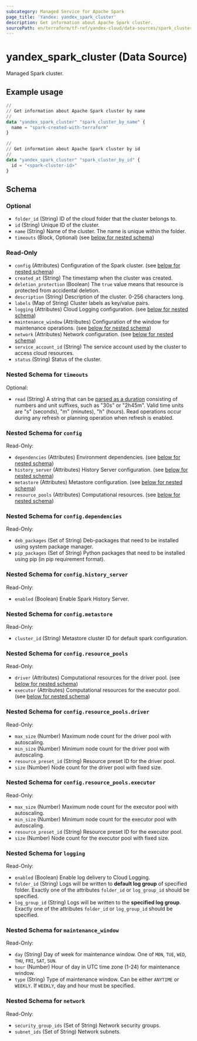 ```yaml
---
subcategory: Managed Service for Apache Spark
page_title: 'Yandex: yandex_spark_cluster'
description: Get information about Apache Spark cluster.
sourcePath: en/terraform/tf-ref/yandex-cloud/data-sources/spark_cluster.md
---
```


# yandex_spark_cluster (Data Source)

Managed Spark cluster.

## Example usage

```terraform
//
// Get information about Apache Spark cluster by name
//
data "yandex_spark_cluster" "spark_cluster_by_name" {
  name = "spark-created-with-terraform"
}

//
// Get information about Apache Spark cluster by id
//
data "yandex_spark_cluster" "spark_cluster_by_id" {
  id = "<spark-cluster-id>"
}
```

<!-- schema generated by tfplugindocs -->
## Schema

### Optional

- `folder_id` (String) ID of the cloud folder that the cluster belongs to.
- `id` (String) Unique ID of the cluster.
- `name` (String) Name of the cluster. The name is unique within the folder.
- `timeouts` (Block, Optional) (see [below for nested schema](#nestedblock--timeouts))

### Read-Only

- `config` (Attributes) Configuration of the Spark cluster. (see [below for nested schema](#nestedatt--config))
- `created_at` (String) The timestamp when the cluster was created.
- `deletion_protection` (Boolean) The `true` value means that resource is protected from accidental deletion.
- `description` (String) Description of the cluster. 0-256 characters long.
- `labels` (Map of String) Cluster labels as key/value pairs.
- `logging` (Attributes) Cloud Logging configuration. (see [below for nested schema](#nestedatt--logging))
- `maintenance_window` (Attributes) Configuration of the window for maintenance operations. (see [below for nested schema](#nestedatt--maintenance_window))
- `network` (Attributes) Network configuration. (see [below for nested schema](#nestedatt--network))
- `service_account_id` (String) The service account used by the cluster to access cloud resources.
- `status` (String) Status of the cluster.

<a id="nestedblock--timeouts"></a>
### Nested Schema for `timeouts`

Optional:

- `read` (String) A string that can be [parsed as a duration](https://pkg.go.dev/time#ParseDuration) consisting of numbers and unit suffixes, such as "30s" or "2h45m". Valid time units are "s" (seconds), "m" (minutes), "h" (hours). Read operations occur during any refresh or planning operation when refresh is enabled.


<a id="nestedatt--config"></a>
### Nested Schema for `config`

Read-Only:

- `dependencies` (Attributes) Environment dependencies. (see [below for nested schema](#nestedatt--config--dependencies))
- `history_server` (Attributes) History Server configuration. (see [below for nested schema](#nestedatt--config--history_server))
- `metastore` (Attributes) Metastore configuration. (see [below for nested schema](#nestedatt--config--metastore))
- `resource_pools` (Attributes) Computational resources. (see [below for nested schema](#nestedatt--config--resource_pools))

<a id="nestedatt--config--dependencies"></a>
### Nested Schema for `config.dependencies`

Read-Only:

- `deb_packages` (Set of String) Deb-packages that need to be installed using system package manager.
- `pip_packages` (Set of String) Python packages that need to be installed using pip (in pip requirement format).


<a id="nestedatt--config--history_server"></a>
### Nested Schema for `config.history_server`

Read-Only:

- `enabled` (Boolean) Enable Spark History Server.


<a id="nestedatt--config--metastore"></a>
### Nested Schema for `config.metastore`

Read-Only:

- `cluster_id` (String) Metastore cluster ID for default spark configuration.


<a id="nestedatt--config--resource_pools"></a>
### Nested Schema for `config.resource_pools`

Read-Only:

- `driver` (Attributes) Computational resources for the driver pool. (see [below for nested schema](#nestedatt--config--resource_pools--driver))
- `executor` (Attributes) Computational resources for the executor pool. (see [below for nested schema](#nestedatt--config--resource_pools--executor))

<a id="nestedatt--config--resource_pools--driver"></a>
### Nested Schema for `config.resource_pools.driver`

Read-Only:

- `max_size` (Number) Maximum node count for the driver pool with autoscaling.
- `min_size` (Number) Minimum node count for the driver pool with autoscaling.
- `resource_preset_id` (String) Resource preset ID for the driver pool.
- `size` (Number) Node count for the driver pool with fixed size.


<a id="nestedatt--config--resource_pools--executor"></a>
### Nested Schema for `config.resource_pools.executor`

Read-Only:

- `max_size` (Number) Maximum node count for the executor pool with autoscaling.
- `min_size` (Number) Minimum node count for the executor pool with autoscaling.
- `resource_preset_id` (String) Resource preset ID for the executor pool.
- `size` (Number) Node count for the executor pool with fixed size.




<a id="nestedatt--logging"></a>
### Nested Schema for `logging`

Read-Only:

- `enabled` (Boolean) Enable log delivery to Cloud Logging.
- `folder_id` (String) Logs will be written to **default log group** of specified folder. Exactly one of the attributes `folder_id` or `log_group_id` should be specified.
- `log_group_id` (String) Logs will be written to the **specified log group**. Exactly one of the attributes `folder_id` or `log_group_id` should be specified.


<a id="nestedatt--maintenance_window"></a>
### Nested Schema for `maintenance_window`

Read-Only:

- `day` (String) Day of week for maintenance window. One of `MON`, `TUE`, `WED`, `THU`, `FRI`, `SAT`, `SUN`.
- `hour` (Number) Hour of day in UTC time zone (1-24) for maintenance window.
- `type` (String) Type of maintenance window. Can be either `ANYTIME` or `WEEKLY`. If `WEEKLY`, day and hour must be specified.


<a id="nestedatt--network"></a>
### Nested Schema for `network`

Read-Only:

- `security_group_ids` (Set of String) Network security groups.
- `subnet_ids` (Set of String) Network subnets.
